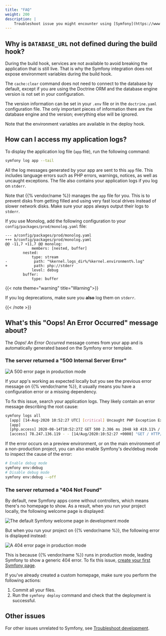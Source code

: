 ```yaml
---
title: "FAQ"
weight: 200
description: |
    Troubleshoot issue you might encounter using [Symfony](https://www.symfony.com/), a PHP framework on {{% vendor/name %}}.
---
```


## Why is `DATABASE_URL` not defined during the build hook?

During the build hook, services are not available to avoid breaking the
application that is still live. That is why the Symfony integration does not
expose environment variables during the build hook.

The `cache:clear` command does not need to connect to the database by default,
except if you are using the Doctrine ORM and the database engine version is not
set in your configuration.

The version information can be set in your `.env` file or in the
`doctrine.yaml` configuration file. The only important pieces of information there are
the database engine and the version; everything else will be ignored.

Note that the environment variables are available in the deploy hook.

## How can I access my application logs?

To display the application log file (`app` file), run the following command:

```bash
symfony log app --tail
```

All the log messages generated by your app are sent to this `app` file.
This includes language errors such as PHP errors, warnings, notices,
as well as uncaught exceptions.
The file also contains your application logs if you log on `stderr`.

Note that {{% vendor/name %}} manages the `app` file for you.
This is to prevent disks from getting filled and using very fast local drives instead of slower network disks.
Make sure your apps always output their logs to `stderr`.

If you use Monolog, add the following configuration to your `config/packages/prod/monolog.yaml` file:

```gitignore
--- a/config/packages/prod/monolog.yaml
+++ b/config/packages/prod/monolog.yaml
@@ -11,7 +11,7 @@ monolog:
            members: [nested, buffer]
        nested:
            type: stream
-            path: "%kernel.logs_dir%/%kernel.environment%.log"
+            path: php://stderr
            level: debug
        buffer:
            type: buffer
```

{{< note theme="warning" title="Warning">}}

If you log deprecations, make sure you **also** log them on `stderr`.

{{< /note >}}

## What's this "Oops! An Error Occurred" message about?

The *Oops! An Error Occurred* message comes from your app and is automatically generated based on the Symfony error template.

### The server returned a "500 Internal Server Error"

![A 500 error page in production mode](/images/symfony/production-error-500.png "0.35")

If your app's working as expected locally but you see the previous error message on {{% vendor/name %}},
it usually means you have a configuration error or a missing dependency.

To fix this issue, search your application logs.
They likely contain an error message describing the root cause:

```bash
symfony logs all
  [app] [14-Aug-2020 10:52:27 UTC] [critical] Uncaught PHP Exception Exception: [...]
  [app]
  [php.access] 2020-08-14T10:52:27Z GET 500 2.386 ms 2048 kB 419.11% /
  [access] 78.247.136.119 - - [14/Aug/2020:10:52:27 +0000] "GET / HTTP/1.1" 500 843 "-" "Mozilla/5.0 (Macintosh; Intel Mac OS X 10_15_6) AppleWebKit/537.36 (KHTML, like Gecko) Chrome/84.0.4147.125 Safari/537.36"
```

If the error occurs on a preview environment,
or on the main environment of a non-production project,
you can also enable Symfony's dev/debug mode to inspect the cause of the error:

```bash
# Enable debug mode
symfony env:debug
# Disable debug mode
symfony env:debug --off
```

### The server returned a "404 Not Found"

By default, new Symfony apps come without controllers, which means there's no homepage to show.
As a result, when you run your project locally, the following welcome page is displayed:

![The default Symfony welcome page in development mode](/images/symfony/new-symfony-welcome-page.png "0.45")

But when you run your project on {{% vendor/name %}}, the following error is displayed instead:

![A 404 error page in production mode](/images/symfony/production-error-404.png "0.35")

This is because {{% vendor/name %}} runs in production mode, leading Symfony to show a generic 404 error.
To fix this issue, [create your first Symfony page](https://symfony.com/doc/current/page_creation.html).

If you've already created a custom homepage, make sure you perform the following actions:

1. Commit all your files.
2. Run the `symfony deploy` command and check that the deployment is successful.

## Other issues

For other issues unrelated to Symfony, see [Troubleshoot development](/development/troubleshoot.html).
